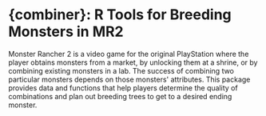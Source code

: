 # {combiner}: R Tools for Breeding Monsters in MR2

Monster Rancher 2 is a video game for the original PlayStation where the player
obtains monsters from a market, by unlocking them at a shrine, or by combining
existing monsters in a lab. The success of combining two particular monsters
depends on those monsters' attributes. This package provides data and functions
that help players determine the quality of combinations and plan out breeding
trees to get to a desired ending monster.
